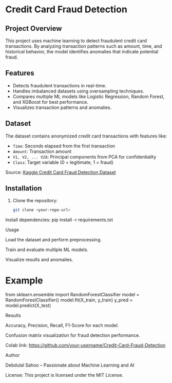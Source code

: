 # Credit Card Fraud Detection

## Project Overview
This project uses machine learning to detect fraudulent credit card transactions. By analyzing transaction patterns such as amount, time, and historical behavior, the model identifies anomalies that indicate potential fraud. 

## Features
- Detects fraudulent transactions in real-time.
- Handles imbalanced datasets using oversampling techniques.
- Compares multiple ML models like Logistic Regression, Random Forest, and XGBoost for best performance.
- Visualizes transaction patterns and anomalies.

## Dataset
The dataset contains anonymized credit card transactions with features like:
- `Time`: Seconds elapsed from the first transaction
- `Amount`: Transaction amount
- `V1, V2, ... V28`: Principal components from PCA for confidentiality
- `Class`: Target variable (0 = legitimate, 1 = fraud)

Source: [Kaggle Credit Card Fraud Detection Dataset](https://www.kaggle.com/datasets/mlg-ulb/creditcardfraud)

## Installation
1. Clone the repository:  
   ```bash
   git clone <your-repo-url>
Install dependencies:
pip install -r requirements.txt

Usage

Load the dataset and perform preprocessing.

Train and evaluate multiple ML models.

Visualize results and anomalies.

# Example
from sklearn.ensemble import RandomForestClassifier
model = RandomForestClassifier()
model.fit(X_train, y_train)
y_pred = model.predict(X_test)

Results

Accuracy, Precision, Recall, F1-Score for each model.

Confusion matrix visualization for fraud detection performance.

Colab link:  https://github.com/your-username/Credit-Card-Fraud-Detection

Author

Debdulal Sahoo – Passionate about Machine Learning and AI

License:
This project is licensed under the MIT License.
